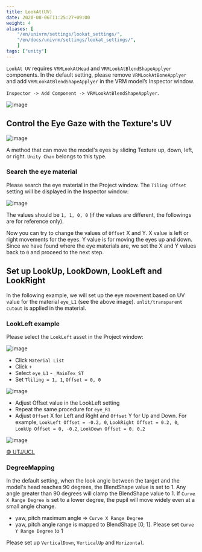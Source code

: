 ```yaml
---
title: LookAt(UV)
date: 2020-08-06T11:25:27+09:00
weight: 4
aliases: [
    "/en/univrm/settings/lookat_settings/",
    "/en/docs/univrm/settings/lookat_settings/",
    ]
tags: ["unity"]
---
```


`LookAt UV` requires `VRMLookAtHead` and `VRMLookAtBlendShapeApplyer` components. 
In the default setting, please remove `VRMLookAtBoneApplyer` and add `VRMLookAtBlendShapeApplyer` in the VRM model’s Inspector window.

`Inspector -> Add Component -> VRMLookAtBlendShapeApplyer`.

![image](/images/vrm/add_vrm_lookat_blendshape.jpg)

## Control the Eye Gaze with the Texture's UV

![image](/images/wiki/blendshape_applyer.png)

A method that can move the model's eyes by sliding Texture up, down, left, or right.
`Unity Chan` belongs to this type.

### Search the eye material

Please search the eye material in the Project window. The `Tiling Offset` setting will be displayed in the Inspector window:

![image](/images/wiki/material_tiling_offset.png)

The values should be `1, 1, 0, 0` (if the values are different, the followings are for reference only).

Now you can try to change the values of `Offset` X and Y. X value is left or right movements for the eyes. Y value is for moving the eyes up and down.
Since we have found where the eye materials are, we set the X and Y values back to `0` and proceed to the next step.

## Set up LookUp, LookDown, LookLeft and LookRight
In the following example, we will set up the eye movement based on UV value for the material `eye_L1` (see the above image). `unlit/transparent cutout` is applied in the material.

### LookLeft example
Please select the `LookLeft` asset in the Project window:

![image](/images/wiki/lookleft.png)

* Click `Material List`
* Click `+`
* Select `eye_L1` - `_MainTex_ST`
* Set `Tliling = 1, 1`, `Offset = 0, 0`

![image](/images/wiki/tiling_offset_1100.png)

* Adjust Offset value in the LookLeft setting
* Repeat the same procedure for `eye_R1`
* Adjust `Offset` X for Left and Right and `Offset` Y for Up and Down. For example, `LookLeft Offset = -0.2, 0`, `LookRight Offset = 0.2, 0`, `LookUp Offset = 0, -0.2`, `LookDown Offset = 0, 0.2`

![image](/images/wiki/look_left.png)

[© UTJ/UCL](http://unity-chan.com/)

### DegreeMapping

In the default setting, when the look angle between the target and the model's head reaches 90 degrees, the BlendShape value is set to 1. Any angle greater than 90 degrees will clamp the BlendShape value to 1. If `Curve X Range Degree` is set to a lower degree, the pupil will move widely even at a small angle change.

* yaw, pitch maximum angle  => `Curve X Range Degree`
* yaw, pitch angle range is mapped to BlendShape [0, 1]. Please set `Curve Y Range Degree` to 1

Please set up `VerticalDown`, `VerticalUp` and `Horizontal`.
